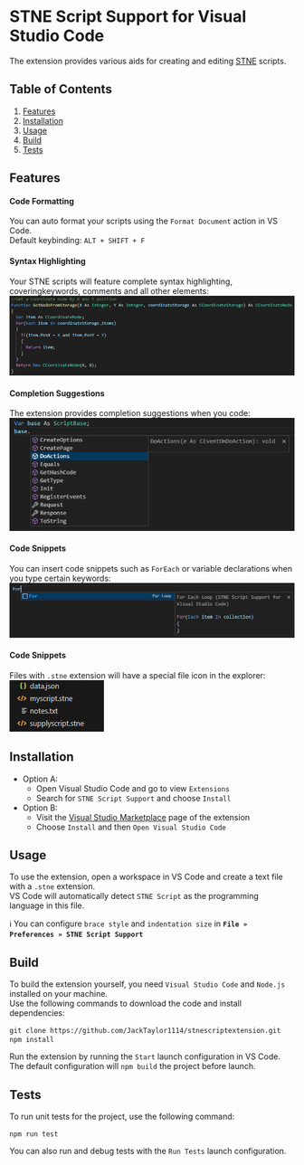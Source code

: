 # STNE Script Support for Visual Studio Code

The extension provides various aids for creating and editing <a href="https:\\game.stne.net">STNE</a> scripts.

## Table of Contents  
1. [Features](#features)  
2. [Installation](#installation)
3. [Usage](#usage)
4. [Build](#build)
5. [Tests](#tests)

## Features

#### Code Formatting

You can auto format your scripts using the `Format Document` action in VS Code.\
Default keybinding: `ALT + SHIFT + F`

#### Syntax Highlighting

Your STNE scripts will feature complete syntax highlighting, coveringkeywords, comments and all other elements: 
![Syntax Highlighting](https://raw.githubusercontent.com/JackTaylor1114/stnescriptextension/refs/heads/master/img/syntaxhighlight.png)

#### Completion Suggestions

The extension provides completion suggestions when you code:
![Completion Suggestions](https://raw.githubusercontent.com/JackTaylor1114/stnescriptextension/refs/heads/master/img/suggestions.png)

#### Code Snippets

You can insert code snippets such as `ForEach` or variable declarations when you type certain keywords: 
![Syntax Highlighting](https://raw.githubusercontent.com/JackTaylor1114/stnescriptextension/refs/heads/master/img/snippets.png)

#### Code Snippets

Files with `.stne` extension will have a special file icon in the explorer: 
![File Icon](https://raw.githubusercontent.com/JackTaylor1114/stnescriptextension/refs/heads/master/img/fileicon.png)

## Installation

* Option A: 
  * Open Visual Studio Code and go to view `Extensions`
  * Search for `STNE Script Support` and choose `Install`
* Option B:
  * Visit the <a href="https://marketplace.visualstudio.com/items?itemName=STNE.stnescript-support">Visual Studio Marketplace</a> page of the extension 
  * Choose `Install` and then `Open Visual Studio Code`

## Usage

To use the extension, open a workspace in VS Code and create a text file with a `.stne` extension.\
VS Code will automatically detect `STNE Script` as the programming language in this file. 

ℹ️ You can configure `brace style` and `indentation size` in **`File » Preferences » STNE Script Support`**

## Build

To build the extension yourself, you need `Visual Studio Code` and `Node.js` installed on your machine.\
Use the following commands to download the code and install dependencies:
```
git clone https://github.com/JackTaylor1114/stnescriptextension.git
npm install
```

Run the extension by running the `Start` launch configuration in VS Code.\
The default configuration will `npm build` the project before launch.

## Tests

To run unit tests for the project, use the following command:
```
npm run test
```
You can also run and debug tests with the `Run Tests` launch configuration.